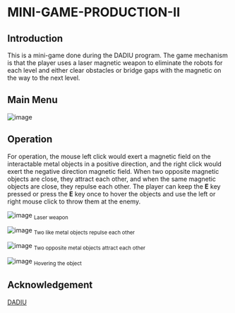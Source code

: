 # MINI-GAME-PRODUCTION-II
## Introduction
This is a mini-game done during the DADIU program. The game mechanism is that the player uses a laser magnetic weapon to eliminate the robots for each level and either clear obstacles or bridge gaps with the magnetic on the way to the next level.

## Main Menu
![image](https://user-images.githubusercontent.com/38242437/184254504-089ddaac-9772-4801-8802-a13696d03f15.png)

## Operation
For operation, the mouse left click would exert a magnetic field on the interactable metal objects in a positive direction, and the right click would exert the negative direction magnetic field. When two opposite magnetic objects are close, they attract each other, and when the same magnetic objects are close, they repulse each other.
The player can keep the **E** key pressed or press the **E** key once to hover the objects and use the left or right mouse click to throw them at the enemy.

![image](https://user-images.githubusercontent.com/38242437/184256188-2cbe7a78-c486-4a1e-9f10-00a3f1e4a840.png)
<sub> Laser weapon </sub>

![image](https://user-images.githubusercontent.com/38242437/184256320-604c515b-b993-4bc3-9b1e-b5a8b990c9d3.png)
<sub>Two like metal objects repulse each other </sub>

![image](https://user-images.githubusercontent.com/38242437/184256668-365b0a79-0823-4bcc-be8a-5436c745dbea.png)
<sub>Two opposite metal objects attract each other </sub>

![image](https://user-images.githubusercontent.com/38242437/184256941-7023b81e-994f-4d20-bd2a-b65bf4d73b57.png)
<sub> Hovering the object </sub>

## Acknowledgement
[DADIU](http://www.dadiu.dk/bleedingtree)
